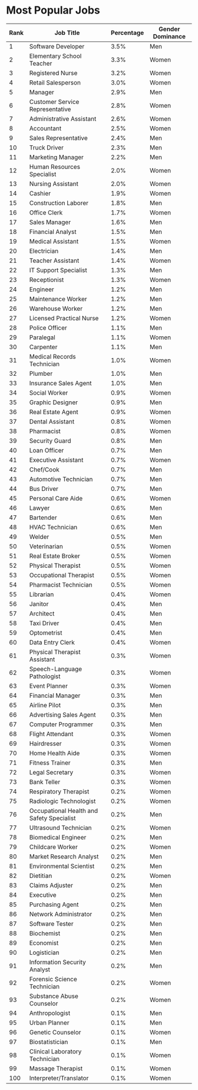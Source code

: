 
# Most Popular Jobs

| Rank | Job Title                                 | Percentage | Gender Dominance |
| ---- | ----------------------------------------- | ---------- | ---------------- |
| 1    | Software Developer                        | 3.5%       | Men              |
| 2    | Elementary School Teacher                 | 3.3%       | Women            |
| 3    | Registered Nurse                          | 3.2%       | Women            |
| 4    | Retail Salesperson                        | 3.0%       | Women            |
| 5    | Manager                                   | 2.9%       | Men              |
| 6    | Customer Service Representative           | 2.8%       | Women            |
| 7    | Administrative Assistant                  | 2.6%       | Women            |
| 8    | Accountant                                | 2.5%       | Women            |
| 9    | Sales Representative                      | 2.4%       | Men              |
| 10   | Truck Driver                              | 2.3%       | Men              |
| 11   | Marketing Manager                         | 2.2%       | Men              |
| 12   | Human Resources Specialist                | 2.0%       | Women            |
| 13   | Nursing Assistant                         | 2.0%       | Women            |
| 14   | Cashier                                   | 1.9%       | Women            |
| 15   | Construction Laborer                      | 1.8%       | Men              |
| 16   | Office Clerk                              | 1.7%       | Women            |
| 17   | Sales Manager                             | 1.6%       | Men              |
| 18   | Financial Analyst                         | 1.5%       | Men              |
| 19   | Medical Assistant                         | 1.5%       | Women            |
| 20   | Electrician                               | 1.4%       | Men              |
| 21   | Teacher Assistant                         | 1.4%       | Women            |
| 22   | IT Support Specialist                     | 1.3%       | Men              |
| 23   | Receptionist                              | 1.3%       | Women            |
| 24   | Engineer                                  | 1.2%       | Men              |
| 25   | Maintenance Worker                        | 1.2%       | Men              |
| 26   | Warehouse Worker                          | 1.2%       | Men              |
| 27   | Licensed Practical Nurse                  | 1.2%       | Women            |
| 28   | Police Officer                            | 1.1%       | Men              |
| 29   | Paralegal                                 | 1.1%       | Women            |
| 30   | Carpenter                                 | 1.1%       | Men              |
| 31   | Medical Records Technician                | 1.0%       | Women            |
| 32   | Plumber                                   | 1.0%       | Men              |
| 33   | Insurance Sales Agent                     | 1.0%       | Men              |
| 34   | Social Worker                             | 0.9%       | Women            |
| 35   | Graphic Designer                          | 0.9%       | Men              |
| 36   | Real Estate Agent                         | 0.9%       | Women            |
| 37   | Dental Assistant                          | 0.8%       | Women            |
| 38   | Pharmacist                                | 0.8%       | Women            |
| 39   | Security Guard                            | 0.8%       | Men              |
| 40   | Loan Officer                              | 0.7%       | Men              |
| 41   | Executive Assistant                       | 0.7%       | Women            |
| 42   | Chef/Cook                                 | 0.7%       | Men              |
| 43   | Automotive Technician                     | 0.7%       | Men              |
| 44   | Bus Driver                                | 0.7%       | Men              |
| 45   | Personal Care Aide                        | 0.6%       | Women            |
| 46   | Lawyer                                    | 0.6%       | Men              |
| 47   | Bartender                                 | 0.6%       | Men              |
| 48   | HVAC Technician                           | 0.6%       | Men              |
| 49   | Welder                                    | 0.5%       | Men              |
| 50   | Veterinarian                              | 0.5%       | Women            |
| 51   | Real Estate Broker                        | 0.5%       | Women            |
| 52   | Physical Therapist                        | 0.5%       | Women            |
| 53   | Occupational Therapist                    | 0.5%       | Women            |
| 54   | Pharmacist Technician                     | 0.5%       | Women            |
| 55   | Librarian                                 | 0.4%       | Women            |
| 56   | Janitor                                   | 0.4%       | Men              |
| 57   | Architect                                 | 0.4%       | Men              |
| 58   | Taxi Driver                               | 0.4%       | Men              |
| 59   | Optometrist                               | 0.4%       | Men              |
| 60   | Data Entry Clerk                          | 0.4%       | Women            |
| 61   | Physical Therapist Assistant              | 0.3%       | Women            |
| 62   | Speech-Language Pathologist               | 0.3%       | Women            |
| 63   | Event Planner                             | 0.3%       | Women            |
| 64   | Financial Manager                         | 0.3%       | Men              |
| 65   | Airline Pilot                             | 0.3%       | Men              |
| 66   | Advertising Sales Agent                   | 0.3%       | Men              |
| 67   | Computer Programmer                       | 0.3%       | Men              |
| 68   | Flight Attendant                          | 0.3%       | Women            |
| 69   | Hairdresser                               | 0.3%       | Women            |
| 70   | Home Health Aide                          | 0.3%       | Women            |
| 71   | Fitness Trainer                           | 0.3%       | Men              |
| 72   | Legal Secretary                           | 0.3%       | Women            |
| 73   | Bank Teller                               | 0.3%       | Women            |
| 74   | Respiratory Therapist                     | 0.2%       | Women            |
| 75   | Radiologic Technologist                   | 0.2%       | Women            |
| 76   | Occupational Health and Safety Specialist | 0.2%       | Men              |
| 77   | Ultrasound Technician                     | 0.2%       | Women            |
| 78   | Biomedical Engineer                       | 0.2%       | Men              |
| 79   | Childcare Worker                          | 0.2%       | Women            |
| 80   | Market Research Analyst                   | 0.2%       | Men              |
| 81   | Environmental Scientist                   | 0.2%       | Men              |
| 82   | Dietitian                                 | 0.2%       | Women            |
| 83   | Claims Adjuster                           | 0.2%       | Men              |
| 84   | Executive                                 | 0.2%       | Men              |
| 85   | Purchasing Agent                          | 0.2%       | Men              |
| 86   | Network Administrator                     | 0.2%       | Men              |
| 87   | Software Tester                           | 0.2%       | Men              |
| 88   | Biochemist                                | 0.2%       | Men              |
| 89   | Economist                                 | 0.2%       | Men              |
| 90   | Logistician                               | 0.2%       | Men              |
| 91   | Information Security Analyst              | 0.2%       | Men              |
| 92   | Forensic Science Technician               | 0.2%       | Women            |
| 93   | Substance Abuse Counselor                 | 0.2%       | Women            |
| 94   | Anthropologist                            | 0.1%       | Men              |
| 95   | Urban Planner                             | 0.1%       | Men              |
| 96   | Genetic Counselor                         | 0.1%       | Women            |
| 97   | Biostatistician                           | 0.1%       | Men              |
| 98   | Clinical Laboratory Technician            | 0.1%       | Women            |
| 99   | Massage Therapist                         | 0.1%       | Women            |
| 100  | Interpreter/Translator                    | 0.1%       | Women            |
